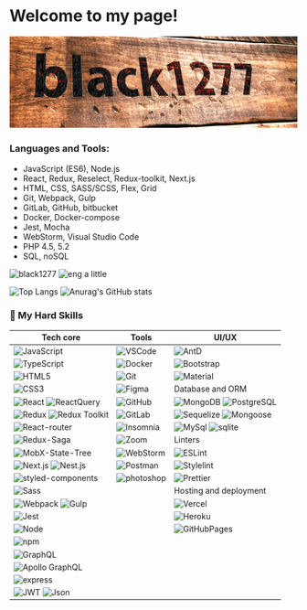 # Welcome to my page!
![Banner](https://github.com/black1277/black1277/blob/main/logo.jpg?raw=true)

### Languages and Tools:

 - JavaScript (ES6), Node.js
 - React, Redux, Reselect, Redux-toolkit, Next.js
 - HTML, CSS, SASS/SCSS, Flex, Grid
 - Git, Webpack, Gulp
 - GitLab, GitHub, bitbucket
 - Docker, Docker-compose
 - Jest, Mocha
 - WebStorm, Visual Studio Code
 - PHP 4.5, 5.2
 - SQL, noSQL


![black1277](https://img.shields.io/badge/developer-black1277-success)
![eng](https://img.shields.io/badge/English-000000?style=flat&logo=SquareEnix&logoColor=white) a little

![Top Langs](https://github-readme-stats.vercel.app/api/top-langs/?username=black1277&layout=compact)   ![Anurag's GitHub stats](https://github-readme-stats.vercel.app/api?username=black1277&show_icons=true&theme=radical)

### 🚀 My Hard Skills
| Tech core | Tools | UI/UX |
|---|---|---|
![JavaScript](<https://img.shields.io/badge/-JavaScript-f5da55?style=flat&logo=javascript&logoColor=black>) | ![VSCode](https://img.shields.io/badge/-VSCode-white?style=flat&logo=visualstudiocode&logoColor=1572B6) | ![AntD](https://img.shields.io/badge/-AntD-white?style=flat&logo=antdesign&logoColor=0170fe)
![TypeScript](https://img.shields.io/badge/-TypeScript-white?style=flat&logo=typescript) | ![Docker](https://img.shields.io/badge/-Docker-black?style=flat&logo=docker) | ![Bootstrap](https://img.shields.io/badge/Bootstrap-563D7C?style=flat&logo=bootstrap&logoColor=white)
![HTML5](https://img.shields.io/badge/-HTML5-E34F26?style=flat&logo=html5&logoColor=white) | ![Git](https://img.shields.io/badge/-Git-white?style=flat&logo=git) | ![Material](https://img.shields.io/badge/Material--UI-0081CB?style=flatge&logo=mui&logoColor=white)
![CSS3](https://img.shields.io/badge/-CSS3-1572B6?style=flat&logo=css3) | ![Figma](https://img.shields.io/badge/-Figma-black?style=flat&logo=figma) | Database and ORM
![React](https://img.shields.io/badge/-React-black?style=flat&logo=react) ![ReactQuery](https://img.shields.io/badge/-ReactQuery-003356?style=flat&logo=reactquery) | ![GitHub](https://img.shields.io/badge/-GitHub-181717?style=flat&logo=github) | ![MongoDB](https://img.shields.io/badge/-MongoDB-white?style=flat&logo=mongodb) ![PostgreSQL](https://img.shields.io/badge/-PostgreSQL-4169E1?style=flat&logo=PostgreSQL&logoColor=ffffff)
![Redux](https://img.shields.io/badge/-Redux-764abc?style=flat&logo=redux) ![Redux Toolkit](https://img.shields.io/badge/-Redux%20Toolkit-003356?style=flat&logo=redux) | ![GitLab](https://img.shields.io/badge/-GitLab-FCA121?style=flat&logo=gitlab) | ![Sequelize](https://img.shields.io/badge/Sequelize-52B0E7?style=flat&logo=Sequelize&logoColor=white) ![Mongoose](https://img.shields.io/badge/Mongoose-52B0E7?style=flat&logo=mongodb&logoColor=white)
![React-router](https://img.shields.io/badge/React_Router-CA4245?style=flat&logo=react-router&logoColor=white) | ![Insomnia](https://img.shields.io/badge/Insomnia-4000BF?style=flat&logo=Insomnia&logoColor=white) | ![MySql](https://img.shields.io/badge/-MySQL-4479a1?style=flat&logo=mysql&logoColor=black) ![sqlite](https://img.shields.io/badge/-SQLite-003b57?style=flat&logo=sqlite&logoColor=black)
![Redux-Saga](https://img.shields.io/badge/-redux--saga-white?style=flat&logo=redux-saga&logoColor=grey) | ![Zoom](https://img.shields.io/badge/Zoom-2D8CFF?style=flat&logo=zoom&logoColor=white) | Linters
![MobX-State-Tree](https://img.shields.io/badge/-MobX--State--Tree-grey?style=flat&logo=mobx-state-tree&logoColor=#FF7102) | ![WebStorm](https://img.shields.io/badge/WebStorm-000000?style=flat&logo=WebStorm&logoColor=white) | ![ESLint](https://img.shields.io/badge/-ESLint-white?style=flat&logo=eslint&logoColor=4B32C3)
![Next.js](https://img.shields.io/badge/-Next.js-white?style=flat&logo=nextdotjs&logoColor=black) ![Nest.js](https://img.shields.io/badge/-Nest.js-ed2945?style=flat&logo=nestjs) | ![Postman](https://img.shields.io/badge/-Postman-ff6c37?style=flat&logo=Postman&logoColor=black)  | ![Stylelint](https://img.shields.io/badge/-Stylelint-white?style=flat&logo=stylelint&logoColor=black)
![styled-components](https://img.shields.io/badge/-styled--components-bf4080?style=flat&logo=styledcomponents&logoColor=f5da55) | ![photoshop](https://img.shields.io/badge/-Photoshop-31a8ff?style=flat&logo=adobephotoshop&logoColor=black)  | ![Prettier](https://img.shields.io/badge/-Prettier-black?style=flat&logo=prettier)
![Sass](https://img.shields.io/badge/-Sass-bf4080?style=flat&logo=sass&logoColor=white) |  | Hosting and deployment
![Webpack](https://img.shields.io/badge/-Webpack-black?style=flat&logo=webpack) ![Gulp](https://img.shields.io/badge/-Gulp-CF4647?style=flat&logo=gulp&logoColor=black) |  | ![Vercel](https://img.shields.io/badge/-Vercel-black?style=flat&logo=vercel)
![Jest](https://img.shields.io/badge/-Jest-white?style=flat&logo=jest&logoColor=e13238) | | ![Heroku](https://img.shields.io/badge/-Heroku-430098?style=flat&logo=heroku)
![Node](https://img.shields.io/badge/-Node-white?style=flat&logo=nodedotjs) | | ![GitHubPages](https://img.shields.io/badge/-GitHub%20Pages-222222?style=flat&logo=github-pages)
![npm](https://img.shields.io/badge/-npm-white?style=flat&logo=npm) |
![GraphQL](https://img.shields.io/badge/-GraphQL-E10098?style=flat&logo=graphql) |
![Apollo GraphQL](https://img.shields.io/badge/-Apollo%20GraphQL-311C87?style=flat&logo=apollo-graphql) |
![express](https://img.shields.io/badge/-express-white?style=flat&logo=express&logoColor=black) |
![JWT](https://img.shields.io/badge/-JWT-black?style=flat&logo=jsonwebtokens) ![Json](https://img.shields.io/badge/-Json-003356?style=flat&logo=json)|
<!--
**black1277/black1277** is a ✨ _special_ ✨ repository because its `README.md` (this file) appears on your GitHub profile.

Here are some ideas to get you started:
 - 🌱 I’m currently learning GraphQL
- 🔭 I’m currently working on ...
- 🌱 I’m currently learning ...
- 👯 I’m looking to collaborate on ...
- 🤔 I’m looking for help with ...
- 💬 Ask me about ...
- 📫 How to reach me: ...
- 😄 Pronouns: ...
- ⚡ Fun fact: ...
-->
